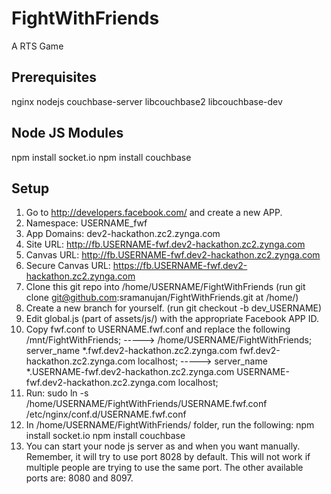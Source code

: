 FightWithFriends
================

A RTS Game


Prerequisites
-------------
nginx
nodejs
couchbase-server
libcouchbase2
libcouchbase-dev


Node JS Modules
---------------
npm install socket.io
npm install couchbase


Setup
-----
1. Go to http://developers.facebook.com/ and create a new APP.
2. Namespace: USERNAME_fwf
3. App Domains: dev2-hackathon.zc2.zynga.com
4. Site URL: http://fb.USERNAME-fwf.dev2-hackathon.zc2.zynga.com
5. Canvas URL: http://fb.USERNAME-fwf.dev2-hackathon.zc2.zynga.com
6. Secure Canvas URL: https://fb.USERNAME-fwf.dev2-hackathon.zc2.zynga.com
7. Clone this git repo into /home/USERNAME/FightWithFriends (run git clone git@github.com:sramanujan/FightWithFriends.git at /home/<username>)
8. Create a new branch for yourself. (run git checkout -b dev_USERNAME)
9. Edit global.js (part of assets/js/) with the appropriate Facebook APP ID.
10. Copy fwf.conf to USERNAME.fwf.conf and replace the following
    /mnt/FightWithFriends; -----> /home/USERNAME/FightWithFriends;
    server_name *.fwf.dev2-hackathon.zc2.zynga.com fwf.dev2-hackathon.zc2.zynga.com localhost; -----> server_name *.USERNAME-fwf.dev2-hackathon.zc2.zynga.com USERNAME-fwf.dev2-hackathon.zc2.zynga.com localhost;
11. Run: sudo ln -s /home/USERNAME/FightWithFriends/USERNAME.fwf.conf /etc/nginx/conf.d/USERNAME.fwf.conf
12. In /home/USERNAME/FightWithFriends/ folder, run the following:
    npm install socket.io
    npm install couchbase
13. You can start your node js server as and when you want manually. Remember, it will try to use port 8028 by default. This will not work if multiple people are trying to use the same port. The other available ports are: 8080 and 8097.
